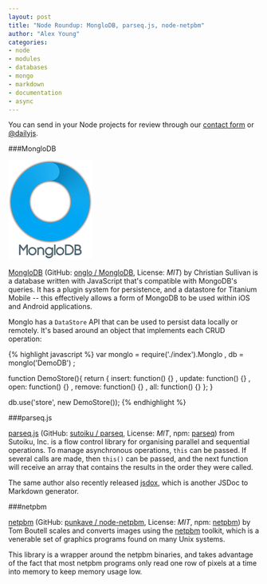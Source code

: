```yaml
---
layout: post
title: "Node Roundup: MongloDB, parseq.js, node-netpbm"
author: "Alex Young"
categories: 
- node
- modules
- databases
- mongo
- markdown
- documentation
- async
---
```


<div class="intro">
You can send in your Node projects for review through our <a href="/contact.html">contact form</a> or <a href="http://twitter.com/dailyjs">@dailyjs</a>.
</div>

###MongloDB

![MongloDB Logo](/images/posts/monglodb.png)

[MongloDB](http://monglodb.com/) (GitHub: [onglo / MongloDB](https://github.com/Monglo/MongloDB), License: _MIT_) by Christian Sullivan is a database written with JavaScript that's compatible with MongoDB's queries.  It has a plugin system for persistence, and a datastore for Titanium Mobile -- this effectively allows a form of MongoDB to be used within iOS and Android applications.

Monglo has a `DataStore` API that can be used to persist data locally or remotely.  It's based around an object that implements each CRUD operation:

{% highlight javascript %}
var monglo = require('./index').Monglo
  , db = monglo('DemoDB')
  ;

function DemoStore(){
  return {
     insert: function() {}
   , update: function() {}
   , open: function() {}
   , remove: function() {}
   , all: function() {}
  };
}

db.use('store', new DemoStore());
{% endhighlight %}

###parseq.js

[parseq.js](http://parseqjs.com/) (GitHub: [sutoiku / parseq](https://github.com/sutoiku/parseq), License: _MIT_, npm: [parseq](https://npmjs.org/package/parseq)) from Sutoiku, Inc. is a flow control library for organising parallel and sequential operations.  To manage asynchronous operations, `this` can be passed.  If several calls are made, then `this()` can be passed, and the next function will receive an array that contains the results in the order they were called.

The same author also recently released [jsdox](http://jsdox.org/), which is another JSDoc to Markdown generator.

###netpbm

[netpbm](https://npmjs.org/package/netpbm) (GitHub: [punkave / node-netpbm](https://github.com/punkave/node-netpbm), License: _MIT_, npm: [netpbm](https://npmjs.org/package/netpbm)) by Tom Boutell scales and converts images using the [netpbm](http://netpbm.sourceforge.net/) toolkit, which is a venerable set of graphics programs found on many Unix systems.

This library is a wrapper around the netpbm binaries, and takes advantage of the fact that most netpbm programs only read one row of pixels at a time into memory to keep memory usage low.
